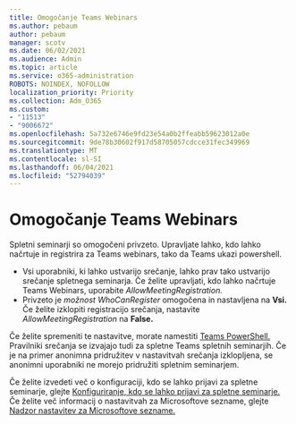 ```yaml
---
title: Omogočanje Teams Webinars
ms.author: pebaum
author: pebaum
manager: scotv
ms.date: 06/02/2021
ms.audience: Admin
ms.topic: article
ms.service: o365-administration
ROBOTS: NOINDEX, NOFOLLOW
localization_priority: Priority
ms.collection: Adm_O365
ms.custom:
- "11513"
- "9006672"
ms.openlocfilehash: 5a732e6746e9fd23e54a0b2ffeabb59623012a0e
ms.sourcegitcommit: 9de78b30602f917d58705057cdcce31fec349969
ms.translationtype: MT
ms.contentlocale: sl-SI
ms.lasthandoff: 06/04/2021
ms.locfileid: "52794039"
---
```

# <a name="enable-teams-webinars"></a>Omogočanje Teams Webinars

Spletni seminarji so omogočeni privzeto. Upravljate lahko, kdo lahko načrtuje in registrira za Teams webinars, tako da Teams ukazi powershell.

- Vsi uporabniki, ki lahko ustvarijo srečanje, lahko prav tako ustvarijo srečanje spletnega seminarja. Če želite upravljati, kdo lahko načrtuje Teams Webinars, uporabite *AllowMeetingRegistration.* 
- Privzeto je *možnost WhoCanRegister* omogočena in nastavljena na **Vsi.** Če želite izklopiti registracijo srečanja, nastavite *AllowMeetingRegistration* na **False.**

Če želite spremeniti te nastavitve, morate namestiti [Teams PowerShell.](/microsoftteams/teams-powershell-install) Pravilniki srečanja se izvajajo tudi za spletne Teams spletnih seminarjih. Če je na primer anonimna pridružitev v nastavitvah srečanja izklopljena, se anonimni uporabniki ne morejo pridružiti spletnim seminarjem.

Če želite izvedeti več o konfiguraciji, kdo se lahko prijavi za spletne seminarje, glejte [Konfiguriranje, kdo se lahko prijavi za spletne seminarje.](/microsoftteams/set-up-webinars?source=docs#configure-who-can-register-for-webinars) Če želite več informacij o nastavitvah za Microsoftove sezname, glejte [Nadzor nastavitev za Microsoftove sezname.](/sharepoint/control-lists)